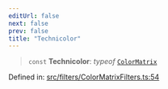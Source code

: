 ```yaml
---
editUrl: false
next: false
prev: false
title: "Technicolor"
---
```


> `const` **Technicolor**: *typeof* [`ColorMatrix`](/api/fabric/namespaces/filters/classes/colormatrix/)

Defined in: [src/filters/ColorMatrixFilters.ts:54](https://github.com/fabricjs/fabric.js/blob/fea1b29b7495d9634e300bd4bfa43de097745805/src/filters/ColorMatrixFilters.ts#L54)
